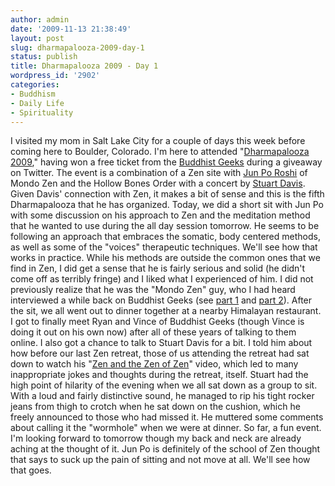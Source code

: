 ```yaml
---
author: admin
date: '2009-11-13 21:38:49'
layout: post
slug: dharmapalooza-2009-day-1
status: publish
title: Dharmapalooza 2009 - Day 1
wordpress_id: '2902'
categories:
- Buddhism
- Daily Life
- Spirituality
---
```


I visited my mom in Salt Lake City for a couple of days this week before
coming here to Boulder, Colorado. I'm here to attended "[Dharmapalooza
2009](http://www.stuartdavis.com/blog/dharmapalooza-2009)," having won a
free ticket from the [Buddhist Geeks](http://www.buddhistgeeks.com)
during a giveaway on Twitter. The event is a combination of a Zen site
with [Jun Po Roshi](http://www.mondozen.org/) of Mondo Zen and the
Hollow Bones Order with a concert by [Stuart
Davis](http://www.stuartdavis.com/). Given Davis' connection with Zen,
it makes a bit of sense and this is the fifth Dharmapalooza that he has
organized. Today, we did a short sit with Jun Po with some discussion on
his approach to Zen and the meditation method that he wanted to use
during the all day session tomorrow. He seems to be following an
approach that embraces the somatic, body centered methods, as well as
some of the "voices" therapeutic techniques. We'll see how that works in
practice. While his methods are outside the common ones that we find in
Zen, I did get a sense that he is fairly serious and solid (he didn't
come off as terribly fringe) and I liked what I experienced of him. I
did not previously realize that he was the "Mondo Zen" guy, who I had
heard interviewed a while back on Buddhist Geeks (see [part
1](http://personallifemedia.com/podcasts/236-buddhist-geeks/episodes/22120-psychotropics-neurolinguistic)
and [part
2](http://personallifemedia.com/podcasts/236-buddhist-geeks/episodes/22121-hollow-bones)).
After the sit, we all went out to dinner together at a nearby Himalayan
restaurant. I got to finally meet Ryan and Vince of Buddhist Geeks
(though Vince is doing it out on his own now) after all of these years
of talking to them online. I also got a chance to talk to Stuart Davis
for a bit. I told him about how before our last Zen retreat, those of us
attending the retreat had sat down to watch his "[Zen and the Zen of
Zen](http://www.youtube.com/watch?v=juElohSYUiM)" video, which led to
many inappropriate jokes and thoughts during the retreat, itself. Stuart
had the high point of hilarity of the evening when we all sat down as a
group to sit. With a loud and fairly distinctive sound, he managed to
rip his tight rocker jeans from thigh to crotch when he sat down on the
cushion, which he freely announced to those who had missed it. He
muttered some comments about calling it the "wormhole" when we were at
dinner. So far, a fun event. I'm looking forward to tomorrow though my
back and neck are already aching at the thought of it. Jun Po is
definitely of the school of Zen thought that says to suck up the pain of
sitting and not move at all. We'll see how that goes.
